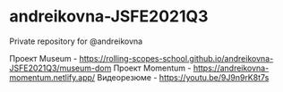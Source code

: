 # andreikovna-JSFE2021Q3
Private repository for @andreikovna

Проект Museum - https://rolling-scopes-school.github.io/andreikovna-JSFE2021Q3/museum-dom
Проект Momentum - https://andreikovna-momentum.netlify.app/ 
Видеорезюме - https://youtu.be/9J9n9rK8t7s